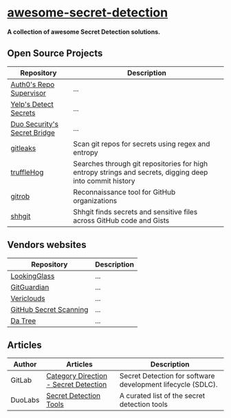 # [awesome-secret-detection](https://github.com/arainho/awesome-secret-detection)

**A collection of awesome Secret Detection solutions.**

## Open Source Projects

Repository | Description
---- | ----
[Auth0's Repo Supervisor](https://github.com/auth0/repo-supervisor) | ...
[Yelp's Detect Secrets](https://github.com/Yelp/detect-secrets) | ...
[Duo Security's Secret Bridge](https://github.com/duo-labs/secret-bridge) | ...
[gitleaks](https://github.com/zricethezav/gitleaks) | Scan git repos for secrets using regex and entropy
[truffleHog](https://github.com/dxa4481/truffleHog) | Searches through git repositories for high entropy strings and secrets, digging deep into commit history
[gitrob](https://github.com/michenriksen/gitrob) | Reconnaissance tool for GitHub organizations 
[shhgit](https://github.com/eth0izzle/shhgit/) | Shhgit finds secrets and sensitive files across GitHub code and Gists

## Vendors websites

Repository | Description
---- | ----
[LookingGlass](https://www.lookingglasscyber.com/products/cyber-threat-intelligence/compromised-credential-information-cci/) | ...
[GitGuardian](https://gitguardian.com/) | ...
[Vericlouds](https://www.vericlouds.com/compromised-credentials/) | ...
[GitHub Secret Scanning](https://help.github.com/en/github/administering-a-repository/about-secret-scanning) | ...
[Da Tree](https://www.datree.io/) | ...

## Articles
Author | Articles | Description
---- | ---- | ----
GitLab | [Category Direction - Secret Detection](https://about.gitlab.com/direction/secure/static-analysis/secret-detection/) | Secret Detection for software development lifecycle (SDLC). 
DuoLabs | [Secret Detection Tools](https://github.com/duo-labs/secret-bridge/blob/master/TOOLS.md) | A curated list of the secret detection tools

